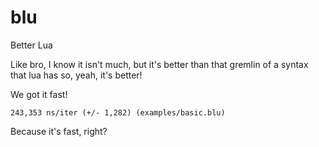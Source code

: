 # blu
 Better Lua
 
Like bro, I know it isn't much, but it's better than that gremlin of a syntax that lua has so, yeah, it's better!

We got it fast!

    243,353 ns/iter (+/- 1,282) (examples/basic.blu)

Because it's fast, right?